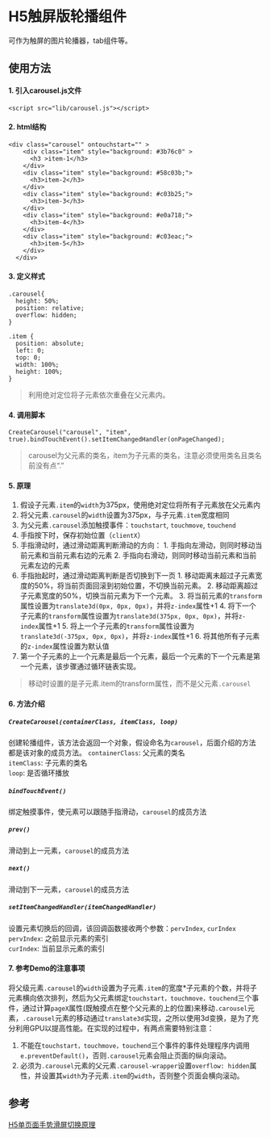 # H5触屏版轮播组件

可作为触屏的图片轮播器，tab组件等。

## 使用方法

#### 1. 引入carousel.js文件
```
<script src="lib/carousel.js"></script>
```
  
#### 2. html结构
```
<div class="carousel" ontouchstart="" >
    <div class="item" style="background: #3b76c0" >
      <h3 >item-1</h3>
    </div>
    <div class="item" style="background: #58c03b;">
      <h3>item-2</h3>
    </div>
    <div class="item" style="background: #c03b25;">
      <h3>item-3</h3>
    </div>
    <div class="item" style="background: #e0a718;">
      <h3>item-4</h3>
    </div>
    <div class="item" style="background: #c03eac;">
      <h3>item-5</h3>
    </div>
  </div>
```

#### 3. 定义样式
```
.carousel{
  height: 50%;
  position: relative;
  overflow: hidden;
}

.item {
  position: absolute;
  left: 0;
  top: 0;
  width: 100%;
  height: 100%;
}
```
  
>利用绝对定位将子元素依次重叠在父元素内。
  
#### 4. 调用脚本
```
CreateCarousel("carousel", "item", true).bindTouchEvent().setItemChangedHandler(onPageChanged);
```

>carousel为父元素的类名，item为子元素的类名，注意必须使用类名且类名前没有点“.”

#### 5. 原理
  1. 假设子元素`.item`的`width`为375px，使用绝对定位将所有子元素放在父元素内
  2. 将父元素`.carousel`的`width`设置为375px，与子元素`.item`宽度相同
  3. 为父元素`.carousel`添加触摸事件：`touchstart`, `touchmove`, `touchend`
  4. 手指按下时，保存初始位置（`clientX`）
  5. 手指滑动时，通过滑动距离判断滑动的方向：
    1. 手指向左滑动，则同时移动当前元素和当前元素右边的元素
    2. 手指向右滑动，则同时移动当前元素和当前元素左边的元素
  6. 手指抬起时，通过滑动距离判断是否切换到下一页
    1. 移动距离未超过子元素宽度的50%，将当前页面回滚到初始位置，不切换当前元素。
    2. 移动距离超过子元素宽度的50%，切换当前元素为下一个元素。
    3. 将当前元素的`transform`属性设置为`translate3d(0px, 0px, 0px)`，并将`z-index`属性+1
    4. 将下一个子元素的`transform`属性设置为`translate3d(375px, 0px, 0px)`，并将`z-index`属性+1
    5. 将上一个子元素的`transform`属性设置为`translate3d(-375px, 0px, 0px)`，并将`z-index`属性+1
    6. 将其他所有子元素的`z-index`属性设置为默认值
  7. 第一个子元素的上一个元素是最后一个元素，最后一个元素的下一个元素是第一个元素，该步骤通过循环链表实现。

>移动时设置的是子元素.item的transform属性，而不是父元素`.carousel`

#### 6. 方法介绍

##### `CreateCarousel(containerClass, itemClass, loop)`
创建轮播组件，该方法会返回一个对象，假设命名为`carousel`，后面介绍的方法都是该对象的成员方法。 
`containerClass`: 父元素的类名  
`itemClass`: 子元素的类名  
`loop`: 是否循环播放  

##### `bindTouchEvent()`
绑定触摸事件，使元素可以跟随手指滑动，`carousel`的成员方法

##### `prev()`
滑动到上一元素，`carousel`的成员方法

##### `next()`
滑动到下一元素，`carousel`的成员方法

##### `setItemChangedHandler(itemChangedHandler)`
设置元素切换后的回调，该回调函数接收两个参数：`pervIndex`, `curIndex`  
`pervIndex`: 之前显示元素的索引  
`curIndex`:  当前显示元素的索引  
  
#### 7. 参考Demo的注意事项
将父级元素`.carousel`的`width`设置为子元素`.item`的宽度*子元素的个数，并将子元素横向依次排列，然后为父元素绑定`touchstart，touchmove，touchend`三个事件，通过计算`pageX`属性(既触摸点在整个父元素的上的位置)来移动`.carousel`元素，`.carousel`元素的移动通过`translate3d`实现，之所以使用3d变换，是为了充分利用GPU以提高性能。在实现的过程中，有两点需要特别注意：
  1. 不能在`touchstart，touchmove，touchend`三个事件的事件处理程序内调用`e.preventDefault()`，否则`.carousel`元素会阻止页面的纵向滚动。
  2. 必须为`.carousel`元素的父元素`.carousel-wrapper`设置`overflow: hidden`属性，并设置其`width`为子元素`.item`的`width`，否则整个页面会横向滚动。

## 参考
[H5单页面手势滑屏切换原理](http://www.cnblogs.com/onepixel/p/5300445.html?hmsr=toutiao.io&utm_medium=toutiao.io&utm_source=toutiao.io)
